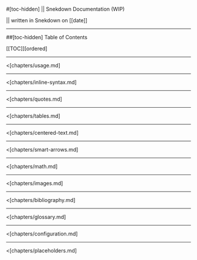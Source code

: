 #[toc-hidden] || Snekdown Documentation (WIP)

|| written in Snekdown on [[date]]



- - -
##[toc-hidden] Table of Contents

[[TOC]][ordered]

- - -

<[chapters/usage.md]

- - -

<[chapters/inline-syntax.md]

- - - 

<[chapters/quotes.md]

- - - 

<[chapters/tables.md]

- - - 

<[chapters/centered-text.md]

- - -

<[chapters/smart-arrows.md]

- - - 

<[chapters/math.md]

- - - 

<[chapters/images.md]

- - -

<[chapters/bibliography.md]

- - -

<[chapters/glossary.md]

- - -

<[chapters/configuration.md]

- - -

<[chapters/placeholders.md]

